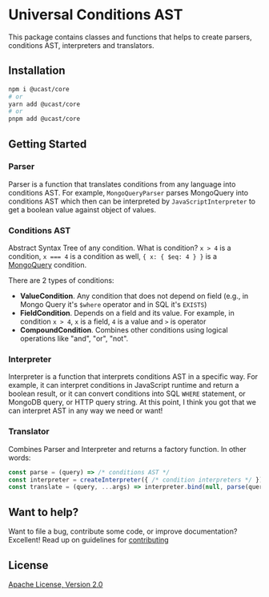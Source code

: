 # Universal Conditions AST

This package contains classes and functions that helps to create parsers, conditions AST, interpreters and translators.

## Installation

```sh
npm i @ucast/core
# or
yarn add @ucast/core
# or
pnpm add @ucast/core
```

## Getting Started

### Parser

Parser is a function that translates conditions from any language into conditions AST. For example, `MongoQueryParser` parses MongoQuery into conditions AST which then can be interpreted by `JavaScriptInterpreter` to get a boolean value against object of values.

### Conditions AST

Abstract Syntax Tree of any condition. What is condition? `x > 4` is a condition, `x === 4` is a condition as well, `{ x: { $eq: 4 } }` is a [MongoQuery](http://docs.mongodb.org/manual/reference/operator/query/) condition.

There are 2 types of conditions:

* **ValueCondition**. Any condition that does not depend on field (e.g., in Mongo Query it's `$where` operator and in SQL it's `EXISTS`)
* **FieldCondition**. Depends on a field and its value. For example, in condition `x > 4`, `x` is a field, `4` is a value and `>` is operator
* **CompoundCondition**. Combines other conditions using logical operations like "and", "or", "not".

### Interpreter

Interpreter is a function that interprets conditions AST in a specific way. For example, it can interpret conditions in JavaScript runtime and return a boolean result, or it can convert conditions into SQL `WHERE` statement, or MongoDB query, or HTTP query string. At this point, I think you got that we can interpret AST in any way we need or want!


### Translator

Combines Parser and Interpreter and returns a factory function. In other words:

```js
const parse = (query) => /* conditions AST */
const interpreter = createInterpreter({ /* condition interpreters */ });
const translate = (query, ...args) => interpreter.bind(null, parse(query));
```

## Want to help?

Want to file a bug, contribute some code, or improve documentation? Excellent! Read up on guidelines for [contributing]

## License

[Apache License, Version 2.0](http://www.apache.org/licenses/LICENSE-2.0)

[contributing]: https://github.com/stalniy/uscast/blob/master/CONTRIBUTING.md

